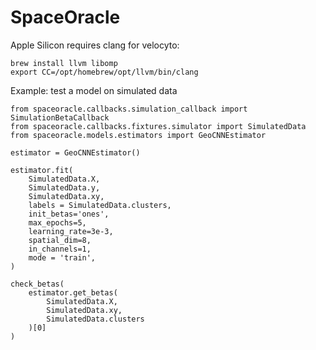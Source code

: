 # SpaceOracle

Apple Silicon requires clang for velocyto:

```{pytohn}
brew install llvm libomp
export CC=/opt/homebrew/opt/llvm/bin/clang
```

Example: test a model on simulated data

```{python}
from spaceoracle.callbacks.simulation_callback import SimulationBetaCallback
from spaceoracle.callbacks.fixtures.simulator import SimulatedData
from spaceoracle.models.estimators import GeoCNNEstimator
```

```{python}
estimator = GeoCNNEstimator()

estimator.fit(
    SimulatedData.X, 
    SimulatedData.y, 
    SimulatedData.xy, 
    labels = SimulatedData.clusters,
    init_betas='ones', 
    max_epochs=5, 
    learning_rate=3e-3, 
    spatial_dim=8,
    in_channels=1,
    mode = 'train',
)
```

```{python}
check_betas(
    estimator.get_betas(
        SimulatedData.X, 
        SimulatedData.xy, 
        SimulatedData.clusters
    )[0]
)
```
